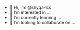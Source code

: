 - 👋 Hi, I’m @shyqa-lcs
- 👀 I’m interested in ...
- 🌱 I’m currently learning ...
- 💞️ I’m looking to collaborate on ...

<!---
shyqa-lcs/shyqa-lcs is a ✨ special ✨ repository because its `README.md` (this file) appears on your GitHub profile.
You can click the Preview link to take a look at your changes.
--->
